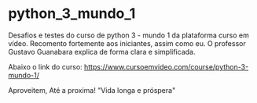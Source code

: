 # python_3_mundo_1
Desafios e testes do curso de python 3 - mundo 1 da plataforma curso em vídeo.
Recomento fortemente aos iniciantes, assim como eu.
O professor Gustavo Guanabara explica de forma clara e simplificada.

Abaixo o link do curso:
https://www.cursoemvideo.com/course/python-3-mundo-1/

Aproveitem,
Até a proxima!
"Vida longa e próspera"
